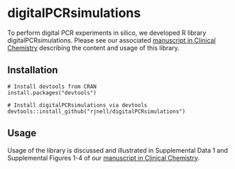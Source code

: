 # digitalPCRsimulations

To perform digital PCR experiments in silico, we developed R library digitalPCRsimulations. Please see our associated [manuscript in Clinical Chemistry](https://doi.org/10.1093/clinchem/hvaf054) describing the content and usage of this library.

## Installation

```{r}
# Install devtools from CRAN
install.packages("devtools")

# Install digitalPCRsimulations via devtools
devtools::install_github("rjnell/digitalPCRsimulations")
```

## Usage
Usage of the library is discussed and illustrated in Supplemental Data 1 and Supplemental Figures 1-4 of our [manuscript in Clinical Chemistry](https://doi.org/10.1093/clinchem/hvaf054).